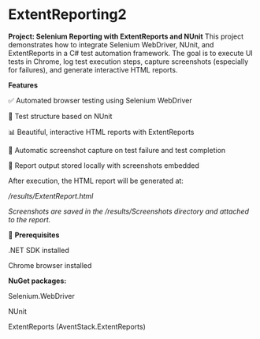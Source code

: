 # ExtentReporting2
**Project: Selenium Reporting with ExtentReports and NUnit**
This project demonstrates how to integrate Selenium WebDriver, NUnit, and ExtentReports in a C# test automation framework. The goal is to execute UI tests in Chrome, log test execution steps, capture screenshots (especially for failures), and generate interactive HTML reports.


**Features**


✅ Automated browser testing using Selenium WebDriver

🧪 Test structure based on NUnit

📊 Beautiful, interactive HTML reports with ExtentReports

📸 Automatic screenshot capture on test failure and test completion

📂 Report output stored locally with screenshots embedded

After execution, the HTML report will be generated at: 

_/results/ExtentReport.html_

_Screenshots are saved in the /results/Screenshots directory and attached to the report._



📌 **Prerequisites**

.NET SDK installed

Chrome browser installed


**NuGet packages:** 

Selenium.WebDriver

NUnit

ExtentReports (AventStack.ExtentReports)

